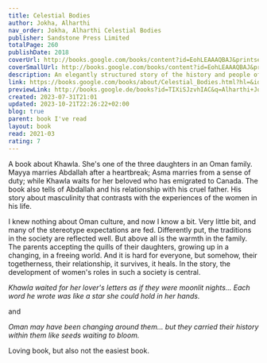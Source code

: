 ```yaml
---  
title: Celestial Bodies  
author: Jokha, Alharthi  
nav_order: Jokha, Alharthi Celestial Bodies  
publisher: Sandstone Press Limited  
totalPage: 260  
publishDate: 2018  
coverUrl: http://books.google.com/books/content?id=EohLEAAAQBAJ&printsec=frontcover&img=1&zoom=1&edge=curl&source=gbs_api  
coverSmallUrl: http://books.google.com/books/content?id=EohLEAAAQBAJ&printsec=frontcover&img=1&zoom=5&edge=curl&source=gbs_api  
description: An elegantly structured story of the history and people of modern Oman told through one family's losses and loves.  
link: https://books.google.com/books/about/Celestial_Bodies.html?hl=&id=TIXiSJzvhIAC  
previewLink: http://books.google.de/books?id=TIXiSJzvhIAC&q=Alharthi+Jokha,+Celestial+Bodies&dq=Alharthi+Jokha,+Celestial+Bodies&hl=&as_pt=BOOKS&cd=1&source=gbs_api  
created: 2023-07-31T21:01  
updated: 2023-10-21T22:26:22+02:00  
blog: true  
parent: book I've read  
layout: book  
read: 2021-03  
rating: 7  
---  
```

  
A book about Khawla. She's one of the three daughters in an Oman family. Mayya marries Abdallah after a heartbreak; Asma marries from a sense of duty; while Khawla waits for her beloved who has emigrated to Canada. The book also tells of Abdallah and his relationship with his cruel father. His story about masculinity that contrasts with the experiences of the women in his life.   
  
I knew nothing about Oman culture, and now I know a bit. Very little bit, and many of the stereotype expectations are fed. Differently put, the traditions in the society are reflected well. But above all is the warmth in the family. The parents accepting the quills of their daughters, growing up in a changing, in a freeing world. And it is hard for everyone, but somehow, their togetherness, their relationship, it survives, it heals.  In the story, the development of women's roles in such a society is central.  
  
_Khawla waited for her lover's letters as if they were moonlit nights... Each word he wrote was like a star she could hold in her hands._  
  
and  
  
*Oman may have been changing around them... but they carried their history within them like seeds waiting to bloom.*  
  
Loving book, but also not the easiest book.